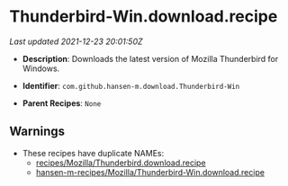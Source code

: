 # Thunderbird-Win.download.recipe

_Last updated 2021-12-23 20:01:50Z_

- **Description**: Downloads the latest version of Mozilla Thunderbird for Windows.

- **Identifier**: `com.github.hansen-m.download.Thunderbird-Win`

- **Parent Recipes**: `None`


## Warnings

- These recipes have duplicate NAMEs:
    - [recipes/Mozilla/Thunderbird.download.recipe](/autopkg-dupe-tracker/recipes/Mozilla/Thunderbird.download.recipe)
    - [hansen-m-recipes/Mozilla/Thunderbird-Win.download.recipe](/autopkg-dupe-tracker/hansen-m-recipes/Mozilla/Thunderbird-Win.download.recipe)